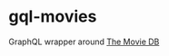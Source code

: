 # gql-movies
GraphQL wrapper around [The Movie DB](https://developers.themoviedb.org/3/getting-started/introduction)
